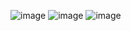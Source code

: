 ![image](https://github.com/user-attachments/assets/a2cb1d9d-ebfd-499d-862d-d8a72dfdbbf3)
![image](https://github.com/user-attachments/assets/5a9e20f6-dbd7-47c9-ba0c-1f5f1a37a82c)
![image](https://github.com/user-attachments/assets/92af7305-197a-4b4a-a80a-b138094ca9b0)
